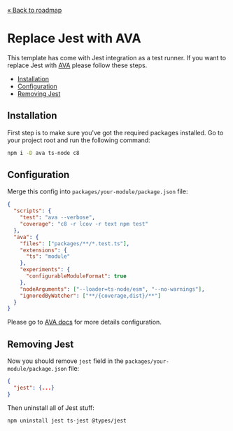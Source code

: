[&laquo; Back to roadmap](https://github.com/bent10/monorepo-starter#roadmap)

# Replace Jest with AVA

This template has come with Jest integration as a test runner. If you want to replace Jest with [AVA](https://github.com/avajs/ava) please follow these steps.

- [Installation](#installation)
- [Configuration](#configuration)
- [Removing Jest](#removing-jest)

## Installation

First step is to make sure you've got the required packages installed. Go to your project root and run the following command:

```bash
npm i -D ava ts-node c8
```

## Configuration

Merge this config into `packages/your-module/package.json` file:

```json
{
  "scripts": {
    "test": "ava --verbose",
    "coverage": "c8 -r lcov -r text npm test"
  },
  "ava": {
    "files": ["packages/**/*.test.ts"],
    "extensions": {
      "ts": "module"
    },
    "experiments": {
      "configurableModuleFormat": true
    },
    "nodeArguments": ["--loader=ts-node/esm", "--no-warnings"],
    "ignoredByWatcher": ["**/{coverage,dist}/**"]
  }
}
```

Please go to [AVA docs](https://github.com/avajs/ava/blob/main/docs/06-configuration.md) for more details configuration.

## Removing Jest

Now you should remove `jest` field in the `packages/your-module/package.json` file:

```json
{
  "jest": {...}
}
```

Then uninstall all of Jest stuff:

```bash
npm uninstall jest ts-jest @types/jest
```
